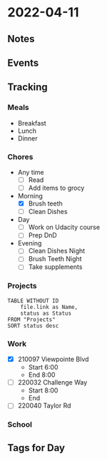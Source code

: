 # 2022-04-11
## Notes

## Events

## Tracking
### Meals
- Breakfast
- Lunch
- Dinner

### Chores
- Any time
	- [ ] Read
	- [ ] Add items to grocy
- Morning
	- [x] Brush teeth
	- [ ] Clean Dishes
- Day
	- [ ] Work on Udacity course
	- [ ] Prep DnD
- Evening
	- [ ] Clean Dishes Night
	- [ ] Brush Teeth Night
	- [ ] Take supplements

### Projects
```dataview
TABLE WITHOUT ID
	file.link as Name,
	status as Status
FROM "Projects"
SORT status desc
```

### Work
- [x] 210097 Viewpointe Blvd
	- Start 6:00
	- End 8:00
- [ ] 220032 Challenge Way
	- Start 8:00
	- End 
- [ ] 220040 Taylor Rd

### School

## Tags for Day